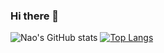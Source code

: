 ### Hi there 👋

<!--
**NowNewNao/NowNewNao** is a ✨ _special_ ✨ repository because its `README.md` (this file) appears on your GitHub profile.

Here are some ideas to get you started:

- 🔭 I’m currently working on ...
- 🌱 I’m currently learning ...
- 👯 I’m looking to collaborate on ...
- 🤔 I’m looking for help with ...
- 💬 Ask me about ...
- 📫 How to reach me: ...
- 😄 Pronouns: ...
- ⚡ Fun fact: ...
-->


![Nao's GitHub stats](https://github-readme-stats.vercel.app/api?username=NowNewNao&count_private=true&show_icons=true)
[![Top Langs](https://github-readme-stats.vercel.app/api/top-langs/?username=NowNewNao&count_private=true)](https://github.com/NowNewNao/github-readme-stats)
